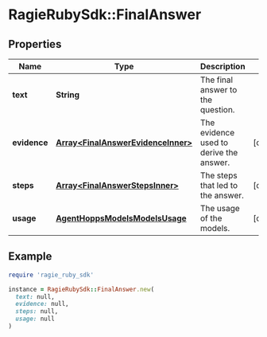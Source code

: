 # RagieRubySdk::FinalAnswer

## Properties

| Name | Type | Description | Notes |
| ---- | ---- | ----------- | ----- |
| **text** | **String** | The final answer to the question. |  |
| **evidence** | [**Array&lt;FinalAnswerEvidenceInner&gt;**](FinalAnswerEvidenceInner.md) | The evidence used to derive the answer. | [optional] |
| **steps** | [**Array&lt;FinalAnswerStepsInner&gt;**](FinalAnswerStepsInner.md) | The steps that led to the answer. | [optional] |
| **usage** | [**AgentHoppsModelsModelsUsage**](AgentHoppsModelsModelsUsage.md) | The usage of the models. | [optional] |

## Example

```ruby
require 'ragie_ruby_sdk'

instance = RagieRubySdk::FinalAnswer.new(
  text: null,
  evidence: null,
  steps: null,
  usage: null
)
```

